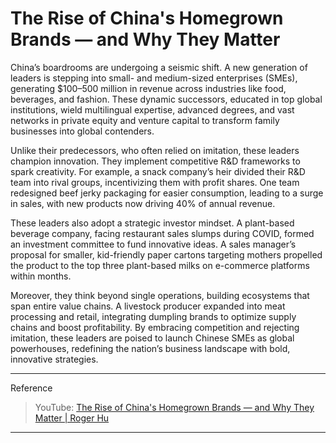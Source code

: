 # The Rise of China's Homegrown Brands — and Why They Matter

China’s boardrooms are undergoing a seismic shift. A new generation of leaders is stepping into small- and medium-sized enterprises (SMEs), generating $100–500 million in revenue across industries like food, beverages, and fashion. These dynamic successors, educated in top global institutions, wield multilingual expertise, advanced degrees, and vast networks in private equity and venture capital to transform family businesses into global contenders.

Unlike their predecessors, who often relied on imitation, these leaders champion innovation. They implement competitive R&D frameworks to spark creativity. For example, a snack company’s heir divided their R&D team into rival groups, incentivizing them with profit shares. One team redesigned beef jerky packaging for easier consumption, leading to a surge in sales, with new products now driving 40% of annual revenue.

These leaders also adopt a strategic investor mindset. A plant-based beverage company, facing restaurant sales slumps during COVID, formed an investment committee to fund innovative ideas. A sales manager’s proposal for smaller, kid-friendly paper cartons targeting mothers propelled the product to the top three plant-based milks on e-commerce platforms within months.

Moreover, they think beyond single operations, building ecosystems that span entire value chains. A livestock producer expanded into meat processing and retail, integrating dumpling brands to optimize supply chains and boost profitability. By embracing competition and rejecting imitation, these leaders are poised to launch Chinese SMEs as global powerhouses, redefining the nation’s business landscape with bold, innovative strategies.

---

Reference
> YouTube: [The Rise of China's Homegrown Brands — and Why They Matter | Roger Hu](https://www.youtube.com/watch?v=lbLVjwq_J3o)

---
